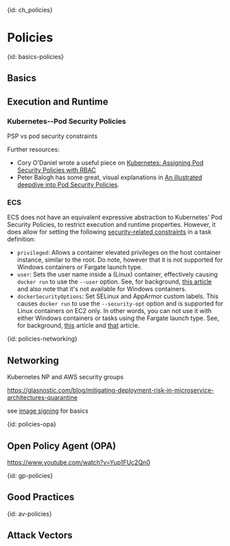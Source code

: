 {id: ch_policies}
# Policies

{id: basics-policies}
## Basics

## Execution and Runtime

### Kubernetes--Pod Security Policies

PSP vs pod security constraints

Further resources:

- Cory O'Daniel wrote a useful piece on [Kubernetes: Assigning Pod Security Policies with RBAC](https://medium.com/coryodaniel/kubernetes-assigning-pod-security-policies-with-rbac-2ad2e847c754)
- Peter Balogh has some great, visual explanations in [An illustrated deepdive into Pod Security Policies](https://banzaicloud.com/blog/pod-security-policy/).

### ECS

ECS does not have an equivalent expressive abstraction to Kubernetes' Pod Security Policies, to restrict execution and runtime properties. However, it does allow for setting the following [security-related constraints](https://docs.aws.amazon.com/AmazonECS/latest/developerguide/task_definition_parameters.html#container_definition_security) in a task definition:

- `privileged`: Allows a container elevated privileges on the host container instance, similar to the root. Do note, however that it is not supported for Windows containers or Fargate launch type.
- `user`: Sets the user name inside a (Linux) container, effectively causing `docker run` to use the `--user` option. See, for background, [this article](https://medium.com/lucjuggery/running-a-container-with-a-non-root-user-e35830d1f42a) and also note that it's not available for Windows containers.
- `dockerSecurityOptions`: Set SELinux and AppArmor custom labels. This causes `docker run` to use the `--security-opt` option and is supported for Linux containers on EC2 only. In other words, you can not use it with either Windows containers or tasks using the Fargate launch type. See, for background, [this](https://www.nearform.com/blog/securing-docker-containers-on-aws/) article and [that](https://www.oreilly.com/ideas/docker-security) article.


{id: policies-networking}
## Networking
 
Kubernetes NP and AWS security groups

https://glasnostic.com/blog/mitigating-deployment-risk-in-microservice-architectures-quarantine

see [image signing](#containers-signing) for basics

{id: policies-opa}
## Open Policy Agent (OPA)

https://www.youtube.com/watch?v=Yup1FUc2Qn0

{id: gp-policies}
## Good Practices

{id: av-policies}
## Attack Vectors



